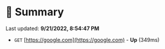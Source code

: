 # 📖 Summary
Last updated: **9/21/2022, 8:54:47 PM**

- `GET` [https://google.com](https://google.com) - **Up** (349ms)
